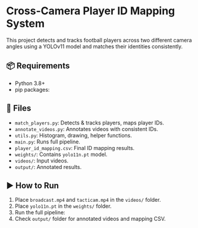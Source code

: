 # Cross-Camera Player ID Mapping System

This project detects and tracks football players across two different camera angles using a YOLOv11 model and matches their identities consistently.

## 📦 Requirements

- Python 3.8+
- pip packages:

## 📁 Files

- `match_players.py`: Detects & tracks players, maps player IDs.
- `annotate_videos.py`: Annotates videos with consistent IDs.
- `utils.py`: Histogram, drawing, helper functions.
- `main.py`: Runs full pipeline.
- `player_id_mapping.csv`: Final ID mapping results.
- `weights/`: Contains `yolo11n.pt` model.
- `videos/`: Input videos.
- `output/`: Annotated results.

## ▶️ How to Run

1. Place `broadcast.mp4` and `tacticam.mp4` in the `videos/` folder.
2. Place `yolo11n.pt` in the `weights/` folder.
3. Run the full pipeline:
4. Check `output/` folder for annotated videos and mapping CSV.

